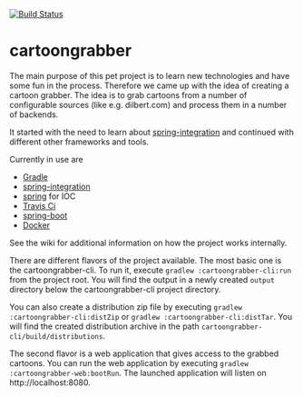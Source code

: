 [![Build Status](https://travis-ci.org/philippkrauss/cartoongrabber.svg?branch=master)](https://travis-ci.org/philippkrauss/cartoongrabber)

# cartoongrabber
The main purpose of this pet project is to learn new technologies and have some fun 
in the process. Therefore we came up with the idea of creating a cartoon grabber. The
idea is to grab cartoons from a number of configurable sources (like e.g. dilbert.com)
and process them in a number of backends.

It started with the need to learn about [spring-integration](https://projects.spring.io/spring-integration)
and continued with different other frameworks and tools.

Currently in use are
* [Gradle](https://gradle.org/)
* [spring-integration](https://projects.spring.io/spring-integration)
* [spring](https://projects.spring.io/spring-framework/) for IOC
* [Travis Ci](https://travis-ci.org/)
* [spring-boot](https://projects.spring.io/spring-boot/)
* [Docker](https://www.docker.com/)

See the wiki for additional information on how the project works internally.

There are different flavors of the project available. The most basic one is the 
cartoongrabber-cli. To run it, execute `gradlew :cartoongrabber-cli:run` from the 
project root. You will find the output in a newly created `output` directory below
the cartoongrabber-cli project directory.

You can also create a distribution zip file by executing 
`gradlew :cartoongrabber-cli:distZip` or `gradlew :cartoongrabber-cli:distTar`. You
will find the created distribution archive in the path 
`cartoongrabber-cli/build/distributions`.

The second flavor is a web application that gives access to the grabbed cartoons. You
can run the web application by executing `gradlew :cartoongrabber-web:bootRun`. The 
launched application will listen on http://localhost:8080. 